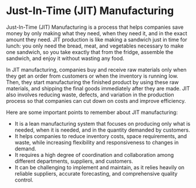 # Just-In-Time (JIT) Manufacturing

Just-In-Time (JIT) Manufacturing is a process that helps companies save money by only making what they need, when they need it, and in the exact amount they need. JIT production is like making a sandwich just in time for lunch: you only need the bread, meat, and vegetables necessary to make one sandwich, so you take exactly that from the fridge, assemble the sandwich, and enjoy it without wasting any food.

In JIT manufacturing, companies buy and receive raw materials only when they get an order from customers or when the inventory is running low. Then, they start manufacturing the finished product by using these raw materials, and shipping the final goods immediately after they are made. JIT also involves reducing waste, defects, and variation in the production process so that companies can cut down on costs and improve efficiency.

Here are some important points to remember about JIT manufacturing:

- It is a lean manufacturing system that focuses on producing only what is needed, when it is needed, and in the quantity demanded by customers.
- It helps companies to reduce inventory costs, space requirements, and waste, while increasing flexibility and responsiveness to changes in demand.
- It requires a high degree of coordination and collaboration among different departments, suppliers, and customers.
- It can be challenging to implement and maintain, as it relies heavily on reliable suppliers, accurate forecasting, and comprehensive quality control.
